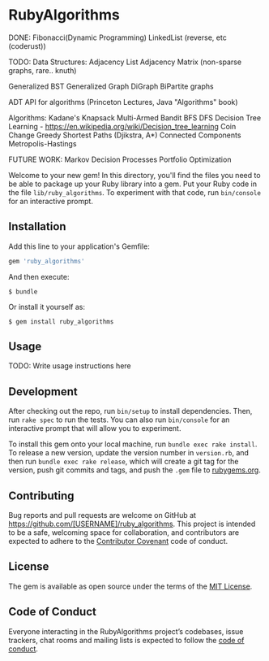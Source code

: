 # RubyAlgorithms

DONE:
Fibonacci(Dynamic Programming)
LinkedList (reverse, etc (coderust))

TODO:
Data Structures:
Adjacency List
Adjacency Matrix (non-sparse graphs, rare.. knuth)

Generalized BST
Generalized Graph
DiGraph
BiPartite graphs

ADT API for algorithms (Princeton Lectures, Java "Algorithms" book)

Algorithms:
Kadane's
Knapsack
Multi-Armed Bandit
BFS
DFS
Decision Tree Learning - https://en.wikipedia.org/wiki/Decision_tree_learning
Coin Change
Greedy
Shortest Paths (Djikstra, A*)
Connected Components
Metropolis-Hastings

FUTURE WORK:
Markov Decision Processes
Portfolio Optimization



Welcome to your new gem! In this directory, you'll find the files you need to be able to package up your Ruby library into a gem. Put your Ruby code in the file `lib/ruby_algorithms`. To experiment with that code, run `bin/console` for an interactive prompt.



## Installation

Add this line to your application's Gemfile:

```ruby
gem 'ruby_algorithms'
```

And then execute:

    $ bundle

Or install it yourself as:

    $ gem install ruby_algorithms

## Usage

TODO: Write usage instructions here

## Development

After checking out the repo, run `bin/setup` to install dependencies. Then, run `rake spec` to run the tests. You can also run `bin/console` for an interactive prompt that will allow you to experiment.

To install this gem onto your local machine, run `bundle exec rake install`. To release a new version, update the version number in `version.rb`, and then run `bundle exec rake release`, which will create a git tag for the version, push git commits and tags, and push the `.gem` file to [rubygems.org](https://rubygems.org).

## Contributing

Bug reports and pull requests are welcome on GitHub at https://github.com/[USERNAME]/ruby_algorithms. This project is intended to be a safe, welcoming space for collaboration, and contributors are expected to adhere to the [Contributor Covenant](http://contributor-covenant.org) code of conduct.

## License

The gem is available as open source under the terms of the [MIT License](http://opensource.org/licenses/MIT).

## Code of Conduct

Everyone interacting in the RubyAlgorithms project’s codebases, issue trackers, chat rooms and mailing lists is expected to follow the [code of conduct](https://github.com/[USERNAME]/ruby_algorithms/blob/master/CODE_OF_CONDUCT.md).
